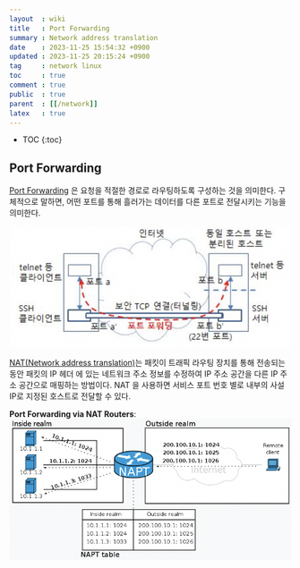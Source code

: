 ```yaml
---
layout  : wiki
title   : Port Forwarding
summary : Network address translation
date    : 2023-11-25 15:54:32 +0900
updated : 2023-11-25 20:15:24 +0900
tag     : network linux
toc     : true
comment : true
public  : true
parent  : [[/network]]
latex   : true
---
```

* TOC
{:toc}

## Port Forwarding

[Port Forwarding](http://www.ktword.co.kr/test/view/view.php?m_temp1=686&id=816) 은 요청을 적절한 경로로 라우팅하도록 구성하는 것을 의미한다.
구체적으로 말하면, 어떤 포트를 통해 흘러가는 데이터를 다른 포트로 전달시키는 기능을 의미한다.

![](/resource/wiki/network-port-forwarding/port-forwarding.png)

[NAT(Network address translation)](https://en.wikipedia.org/wiki/Network_address_translation)는 패킷이 트래픽 라우팅 장치를 통해 전송되는 동안 패킷의 IP 헤더 에 있는 네트워크 주소 정보를 수정하여 IP 주소 공간을 다른 IP 주소 공간으로 매핑하는 방법이다.
NAT 을 사용하면 서비스 포트 번호 별로 내부의 사설 IP로 지정된 호스트로 전달할 수 있다.

__Port Forwarding via NAT Routers__:
![](/resource/wiki/network-port-forwarding/nat-router.png)

